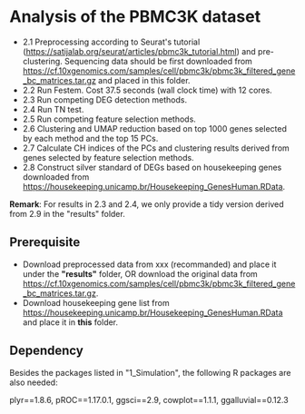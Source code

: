 # Analysis of the PBMC3K dataset

- 2.1 Preprocessing according to Seurat's tutorial (https://satijalab.org/seurat/articles/pbmc3k_tutorial.html) and pre-clustering. Sequencing data should be first downloaded from https://cf.10xgenomics.com/samples/cell/pbmc3k/pbmc3k_filtered_gene_bc_matrices.tar.gz and placed in this folder.
- 2.2 Run Festem. Cost 37.5 seconds (wall clock time) with 12 cores.
- 2.3 Run competing DEG detection methods.
- 2.4 Run TN test.
- 2.5 Run competing feature selection methods.
- 2.6 Clustering and UMAP reduction based on top 1000 genes selected by each method and the top 15 PCs.
- 2.7 Calculate CH indices of the PCs and clustering results derived from genes selected by feature selection methods.
- 2.8 Construct silver standard of DEGs based on housekeeping genes downloaded from https://housekeeping.unicamp.br/Housekeeping_GenesHuman.RData.

**Remark**: For results in 2.3 and 2.4, we only provide a tidy version derived from 2.9 in the "results" folder.

## Prerequisite

- Download preprocessed data from xxx (recommanded) and place it under the **"results"** folder, OR download the original data from https://cf.10xgenomics.com/samples/cell/pbmc3k/pbmc3k_filtered_gene_bc_matrices.tar.gz.
- Download housekeeping gene list from https://housekeeping.unicamp.br/Housekeeping_GenesHuman.RData and place it in **this** folder.

## Dependency

Besides the packages listed in "1_Simulation", the following R packages are also needed:

plyr==1.8.6, pROC==1.17.0.1, ggsci==2.9, cowplot==1.1.1, ggalluvial==0.12.3
